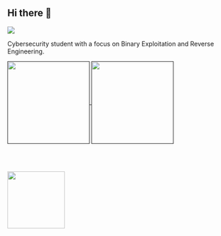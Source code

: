 ## Hi there 👋

![](https://komarev.com/ghpvc/?username=ronutu&color=46915c)

Cybersecurity student with a focus on Binary Exploitation and Reverse Engineering.

<a href="">
  <img height=185 align="center" src="https://github-readme-stats.vercel.app/api?username=ronutu&show_icons=true&theme=dark&bg_color=00000000&rank_icon=percentile&include_all_commits=true&custom_title=Radu's%20Github%20Stats" />
</a>
<a href="">
  <img height=185 align="center" src="https://github-readme-stats-rho-ruddy-56.vercel.app/api/top-langs/?username=ronutu&theme=dark&bg_color=00000000&layout=compact&langs_count=8" />
</a>

<br><br>

<a href="https://github.com/ronutu/ctf-writeups">
  <img height=128.5 align="center" src="https://github-readme-stats.vercel.app/api/pin/?username=ronutu&repo=ctf-writeups&theme=dark&bg_color=00000000&show_owner=true" />
</a>

